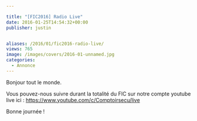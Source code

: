 ```yaml
---

title: "[FIC2016] Radio Live"
date: 2016-01-25T14:54:32+00:00
publisher: justin


aliases: /2016/01/fic2016-radio-live/
views: 765
image: /images/covers/2016-01-unnamed.jpg
categories:
  - Annonce
---
```

Bonjour tout le monde.

Vous pouvez-nous suivre durant la totalité du FIC sur notre compte youtube live ici : <https://www.youtube.com/c/Comptoirsecu/live>

Bonne journée !
